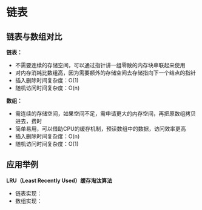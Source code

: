 # 链表

## 链表与数组对比

**链表：**

- 不需要连续的存储空间，可以通过指针讲一组零散的内存块串联起来使用
- 对内存消耗比数组高，因为需要额外的存储空间去存储指向下一个结点的指针
- 插入删除时间复杂度：O(1)
- 随机访问时间复杂度：O(n)

**数组：**

- 需连续的存储空间，如果空间不足，需申请更大的内存空间，再把原数组拷贝进去，费时
- 简单易用，可以借助CPU的缓存机制，预读数组中的数据，访问效率更高
- 插入删除时间复杂度：O(n)
- 随机访问时间复杂度：O(1)

## 应用举例

**LRU（Least Recently Used）缓存淘汰算法**

- 链表实现：
- 数组实现：